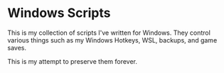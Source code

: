 Windows Scripts
===============

This is my collection of scripts I've written for Windows.  They control various things such as my Windows Hotkeys, WSL, backups, and game saves.

This is my attempt to preserve them forever.
